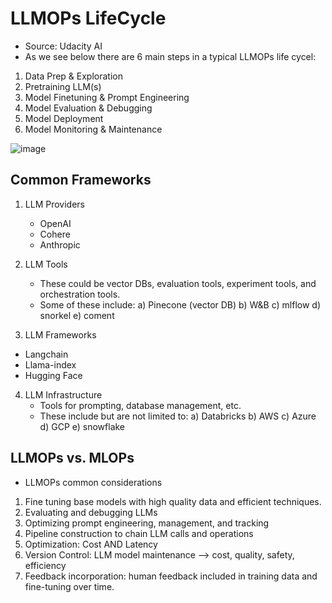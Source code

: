# LLMOPs LifeCycle

* Source: Udacity AI
* As we see below there are 6 main steps in a typical LLMOPs life cycel:
1. Data Prep & Exploration
2. Pretraining LLM(s)
3. Model Finetuning & Prompt Engineering
4. Model Evaluation & Debugging
5. Model Deployment
6. Model Monitoring & Maintenance

![image](https://github.com/user-attachments/assets/8edcccc1-f8e5-4a42-bfa4-ce4ce1785f1e)




## Common Frameworks
1. LLM Providers
   * OpenAI
   * Cohere
   * Anthropic

2. LLM Tools
   * These could be vector DBs, evaluation tools, experiment tools, and orchestration tools.
   * Some of these include:
     a) Pinecone (vector DB)
     b) W&B
     c) mlflow
     d) snorkel
     e) coment

3. LLM Frameworks
  * Langchain
  * Llama-index
  * Hugging Face

4. LLM Infrastructure
   * Tools for prompting, database management, etc.
   * These include but are not limited to:
     a) Databricks
     b) AWS
     c) Azure
     d) GCP
     e) snowflake


## LLMOPs vs. MLOPs
* LLMOPs common considerations

1. Fine tuning base models with high quality data and efficient techniques.
2. Evaluating and debugging LLMs
3. Optimizing prompt engineering, management, and tracking
4. Pipeline construction to chain LLM calls and operations
5. Optimization: Cost AND Latency
6. Version Control: LLM model maintenance --> cost, quality, safety, efficiency
7. Feedback incorporation: human feedback included in training data and fine-tuning over time.
